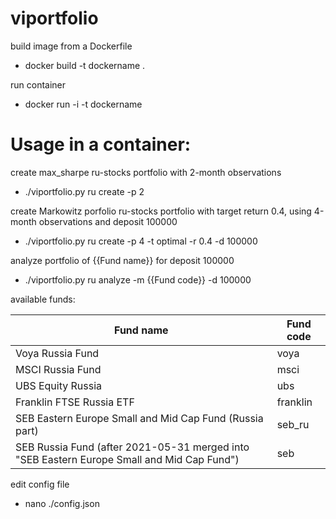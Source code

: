 # viportfolio

build image from a Dockerfile
- docker build -t dockername .

run container
- docker run -i -t  dockername

# Usage in a container:
create max_sharpe ru-stocks portfolio with 2-month observations
- ./viportfolio.py ru create -p 2  

create Markowitz porfolio ru-stocks portfolio with target return 0.4, using 4-month observations and deposit 100000
- ./viportfolio.py ru create -p 4 -t optimal -r 0.4 -d 100000

analyze portfolio of {{Fund name}} for deposit 100000
- ./viportfolio.py  ru analyze -m {{Fund code}} -d 100000

available funds:

| Fund name   | Fund code |
| ----------- | ----------- |
|  Voya Russia Fund   | voya        |
|  MSCI Russia Fund   | msci        |
|  UBS Equity Russia   | ubs     |
|  Franklin FTSE Russia ETF   | franklin   |
| SEB Eastern Europe Small and Mid Cap Fund (Russia part)      | seb_ru      |
| SEB Russia Fund (after 2021-05-31 merged into "SEB Eastern Europe Small and Mid Cap Fund")     | seb   |

edit config file
- nano ./config.json
